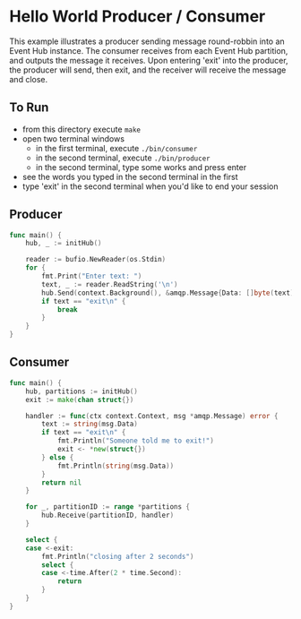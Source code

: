 # Hello World Producer / Consumer

This example illustrates a producer sending message round-robbin into an Event Hub instance. The consumer
receives from each Event Hub partition, and outputs the message it receives. Upon entering 'exit' into the
producer, the producer will send, then exit, and the receiver will receive the message and close.

## To Run
- from this directory execute `make`
- open two terminal windows
  - in the first terminal, execute `./bin/consumer`
  - in the second terminal, execute `./bin/producer`
  - in the second terminal, type some works and press enter
- see the words you typed in the second terminal in the first
- type 'exit' in the second terminal when you'd like to end your session

## Producer
```go
func main() {
	hub, _ := initHub()

	reader := bufio.NewReader(os.Stdin)
	for {
		fmt.Print("Enter text: ")
		text, _ := reader.ReadString('\n')
		hub.Send(context.Background(), &amqp.Message{Data: []byte(text)})
		if text == "exit\n" {
			break
		}
	}
}
```

## Consumer
```go
func main() {
	hub, partitions := initHub()
	exit := make(chan struct{})

	handler := func(ctx context.Context, msg *amqp.Message) error {
		text := string(msg.Data)
		if text == "exit\n" {
			fmt.Println("Someone told me to exit!")
			exit <- *new(struct{})
		} else {
			fmt.Println(string(msg.Data))
		}
		return nil
	}

	for _, partitionID := range *partitions {
		hub.Receive(partitionID, handler)
	}

	select {
	case <-exit:
		fmt.Println("closing after 2 seconds")
		select {
		case <-time.After(2 * time.Second):
			return
		}
	}
}
```